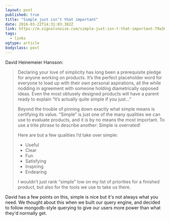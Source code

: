 ```yaml
---
layout: post 
published: true 
title: "Simple just isn’t that important" 
date: 2016-03-22T14:31:03.382Z 
link: https://m.signalvnoise.com/simple-just-isn-t-that-important-79a364937c47#.kj8m9jtzp 
tags:
  - links
ogtype: article 
bodyclass: post 
---
```


David Heinemeier Hansson:

> Declaring your love of simplicity has long been a prerequisite pledge for anyone working on products. It’s the perfect placeholder word for everyone to load up with their own personal aspirations, all the while nodding in agreement with someone holding diametrically opposed ideas. Even the most obtusely designed products will have a parent ready to explain “it’s actually quite simple if you just…”
> 
> Beyond the trouble of pinning down exactly what simple means is certifying its value. “Simple” is just one of the many qualities we can use to evaluate products, and it is by no means the most important. To use a trite phrase to describe another: Simple is overrated!
> 
> Here are but a few qualities I’d take over simple:
> - Useful
> - Clear
> - Fun
> - Satisfying
> - Inspiring
> - Endearing
> 
> I wouldn’t just rank “simple” low on my list of priorities for a finished product, but also for the tools we use to take us there.

David has a few points on this, simple is nice but it's not always what you need. We thought about this when we built our query engine, and decided to follow mongodb-style querying to give our users more power than what they'd normally get.
